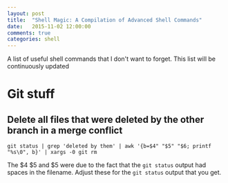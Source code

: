 ```yaml
---
layout: post
title:  "Shell Magic: A Compilation of Advanced Shell Commands"
date:   2015-11-02 12:00:00
comments: true
categories: shell
---
```


A list of useful shell commands that I don't want to forget. This list will be continuously updated

# Git stuff

## Delete all files that were deleted by the other branch in a merge conflict

`git status | grep 'deleted by them' | awk '{b=$4" "$5" "$6; printf "%s\0", b}' | xargs -0 git rm`

The $4 $5 and $5 were due to the fact that the `git status` output had spaces in the filename. Adjust these for the `git status` output that you get.
